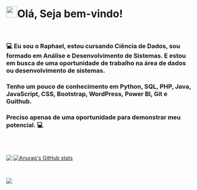 # <img src="https://github.com/TheDudeThatCode/TheDudeThatCode/blob/master/Assets/Hi.gif" width="30px">Olá, Seja bem-vindo!

<br>

### :computer: Eu sou o Raphael, estou cursando Ciência de Dados, sou formado em Análise e Desenvolvimento de Sistemas. E estou em busca de uma oportunidade de trabalho na área de dados ou desenvolvimento de sistemas.
### Tenho um pouco de conhecimento em Python, SQL, PHP, Java, JavaScript, CSS, Bootstrap, WordPress, Power BI, Git e Guithub.

### Preciso apenas de uma oportunidade para demonstrar meu potencial. :computer:
<br>
<br>

[![Anurag's GitHub stats](https://github-readme-stats.vercel.app/api?username=RaphaelMolina&show_icons=true&theme=gruvbox)](https://github.com/RaphaelMolina/github-readme-stats)
<a href="https://github.com/RaphaelMolina"><img align="left" src="https://github-readme-stats.vercel.app/api/top-langs/?username=RaphaelMolina&theme=dark&hide_langs_below=1"/></a>

<br>


[<img src="https://img.shields.io/badge/linkedin-%230077B5.svg?&style=for-the-badge&logo=linkedin&logoColor=white" />](https://www.linkedin.com/in/raphael-molina/)
